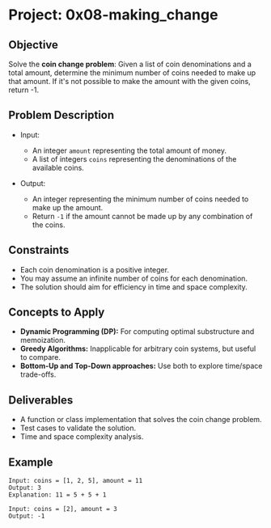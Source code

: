 # Project: 0x08-making_change

## Objective

Solve the **coin change problem**: Given a list of coin denominations and a total amount, determine the minimum number of coins needed to make up that amount. If it's not possible to make the amount with the given coins, return -1.

## Problem Description

* Input:

  * An integer `amount` representing the total amount of money.
  * A list of integers `coins` representing the denominations of the available coins.
* Output:

  * An integer representing the minimum number of coins needed to make up the amount.
  * Return `-1` if the amount cannot be made up by any combination of the coins.

## Constraints

* Each coin denomination is a positive integer.
* You may assume an infinite number of coins for each denomination.
* The solution should aim for efficiency in time and space complexity.

## Concepts to Apply

* **Dynamic Programming (DP):** For computing optimal substructure and memoization.
* **Greedy Algorithms:** Inapplicable for arbitrary coin systems, but useful to compare.
* **Bottom-Up and Top-Down approaches:** Use both to explore time/space trade-offs.

## Deliverables

* A function or class implementation that solves the coin change problem.
* Test cases to validate the solution.
* Time and space complexity analysis.

## Example

```
Input: coins = [1, 2, 5], amount = 11
Output: 3
Explanation: 11 = 5 + 5 + 1

Input: coins = [2], amount = 3
Output: -1

